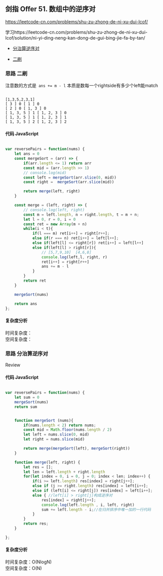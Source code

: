 ## 剑指 Offer 51. 数组中的逆序对

https://leetcode-cn.com/problems/shu-zu-zhong-de-ni-xu-dui-lcof/

学习https://leetcode-cn.com/problems/shu-zu-zhong-de-ni-xu-dui-lcof/solution/ni-yi-ding-neng-kan-dong-de-gui-bing-jie-fa-by-tan/

- [分治算逆序对](#思路-分治算逆序对)

- [二刷](#思路-二刷)

### 思路 二刷
注意数的方式是` ans += m - l`
本质是数每一个rightside有多少个left能match

```

[1,3,5,2,3,1]
[ 3 ] 0 [ 1 ] 0
[ 2 ] 0 [ 1, 3 ] 0
[ 1, 3, 5 ] 1 [ 1, 2, 3 ] 0
[ 1, 3, 5 ] 1 [ 1, 2, 3 ] 1
[ 1, 3, 5 ] 2 [ 1, 2, 3 ] 2

```
#### 代码 JavaScript

```JavaScript

var reversePairs = function(nums) {
    let ans = 0
    const mergeSort = (arr) => {
        if(arr.length <= 1) return arr
        const mid = (arr.length >> 1)
        // console.log(mid)
        const left = mergeSort(arr.slice(0, mid))
        const right =  mergeSort(arr.slice(mid))

        return merge(left, right)
    }

    const merge = (left, right) => {
        // console.log(left, right)
        const m = left.length, n = right.length, t = m + n;
        let l = 0, r = 0, i = 0
        const ret = new Array(m + n)
        while(i < t){
            if(l === m) ret[i++] = right[r++];
            else if(r === n) ret[i++] = left[l++];
            else if(left[l] <= right[r]) ret[i++] = left[l++]
            else if(left[l] > right[r]){
                // [5,7,9,10]  [4,6,8]
                console.log(left,l, right, r)
                ret[i++] = right[r++]
                ans += m - l
            }
        }
        return ret 
    }

    mergeSort(nums)

    return ans
};
```

#### 复杂度分析
时间复杂度： </br>
空间复杂度：
### 思路 分治算逆序对

Review

#### 代码 JavaScript

```JavaScript

var reversePairs = function(nums) {
    let sum = 0
    mergeSort(nums)
    return sum


    function mergeSort (nums){
        if(nums.length < 2) return nums;
        const mid = Math.floor(nums.length / 2)
        let left = nums.slice(0, mid)
        let right = nums.slice(mid)

        return merge(mergeSort(left), mergeSort(right))
    }

    function merge(left, right) {
        let res = [];
        let len = left.length + right.length
        for(let index = 0, i = 0, j = 0; index < len; index++) {
            if(i >= left.length) res[index] = right[j++];
            else if (j >= right.length) res[index] = left[i++];
            else if (left[i] <= right[j]) res[index] = left[i++];
            else { //left[i] > right[j]构成逆序对
                res[index] = right[j++];
                console.log(left.length , i, left, right)
                sum += left.length - i;//在归并排序中唯一加的一行代码
            }
        }
        return res;
    }

};
```

#### 复杂度分析

时间复杂度：O(NlogN) </br>
空间复杂度：O(N)
